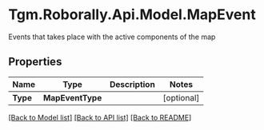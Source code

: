 # Tgm.Roborally.Api.Model.MapEvent
Events that takes place with the active components of the map
## Properties

Name | Type | Description | Notes
------------ | ------------- | ------------- | -------------
**Type** | **MapEventType** |  | [optional] 

[[Back to Model list]](../README.md#documentation-for-models) [[Back to API list]](../README.md#documentation-for-api-endpoints) [[Back to README]](../README.md)

